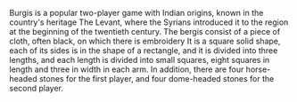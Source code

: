 Burgis is a popular two-player game with Indian origins, known in the country's heritage
The Levant, where the Syrians introduced it to the region at the beginning of the twentieth century.
The bergis consist of a piece of cloth, often black, on which there is embroidery
It is a square solid shape, each of its sides is in the shape of a rectangle, and it is divided into three lengths, and each length is divided into small squares, eight squares in length and three in width in each arm.
In addition, there are four horse-headed stones for the first player, and four dome-headed stones for the second player.
